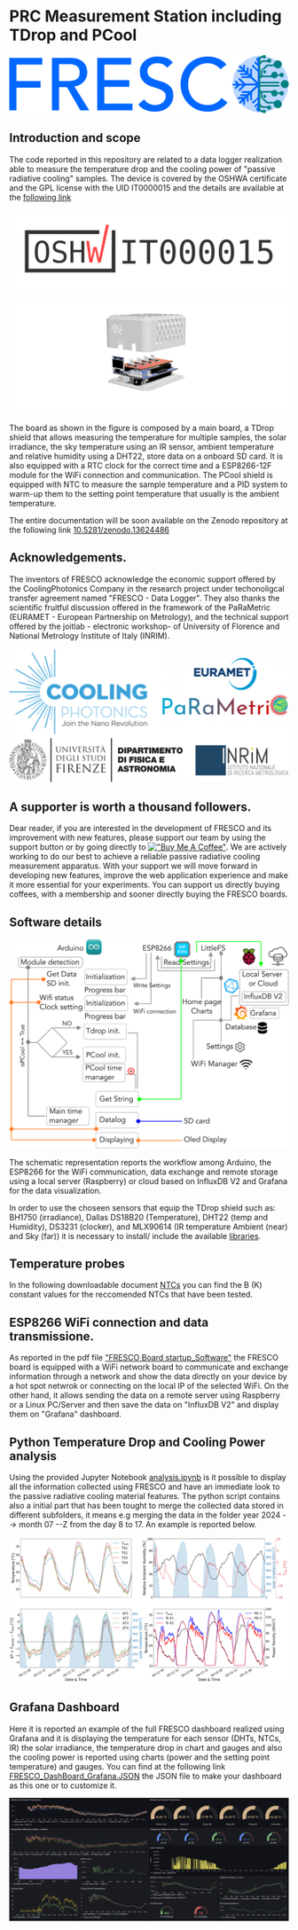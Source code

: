 #       PRC Measurement Station including TDrop and PCool
![alt text](doc/img/Fresco_Logo_3.png)
## Introduction and scope 

The code reported in this repository are related to a data logger realization able to measure the temperature drop and the cooling power of "passive radiative cooling" samples. The device is covered by the OSHWA certificate and the GPL license with the UID IT0000015 and the details are available at the [following link](https://certification.oshwa.org/it000015.html) 
<p align="right">
  <img src="doc/img/certification-mark-IT000015-wide.png" />
</p>

![alt text](doc/img/new_boxe_v35.png)

The board as shown in the figure is composed by a main board, a TDrop shield that allows measuring the temperature for multiple samples, the solar irradiance, the sky temperature using an IR sensor, ambient temperature and relative humidity using a DHT22, store data on a onboard SD card. It is also equipped with a RTC clock for the correct time and a ESP8266-12F module for the WiFi connection and communication. The PCool shield is equipped with NTC to measure the sample temperature and a PID system to warm-up them to the setting point temperature that usually is the ambient temperature. 

The entire documentation will be soon available on the Zenodo repository at the following link [10.5281/zenodo.13624486](10.5281/zenodo.13624486)

## Acknowledgements.

The inventors of FRESCO acknowledge the economic support offered by the CoolingPhotonics Company in the research project under techonoligcal transfer agreement named "FRESCO - Data Logger".  They also thanks the scientific  fruitful discussion offered in the framework of the PaRaMetric (EURAMET - European Partnership on Metrology), and the technical support offered by the joitlab - electronic workshop- of University of Florence and National Metrology Institute of Italy (INRIM). 

![alt text](doc/img/loghi.png)

## A supporter is worth a thousand followers.

Dear reader, if you are interested in the development of FRESCO and its improvement with new features, please support our team by using the support button or by going directly to 
[!["Buy Me A Coffee"](https://www.buymeacoffee.com/assets/img/custom_images/orange_img.png)](https://buymeacoffee.com/gpplio93sx). We are actively working to do our best to achieve a reliable passive radiative cooling measurement apparatus. With your support we will move forward in developing new features, improve the web application experience and make it more essential for your experiments. You can support us directly buying coffees, with a membership and sooner directly buying the FRESCO boards. 

##       Software details

<p align="right">
  <img src="doc/img/workflow_FRESCO.png" />
</p>

The schematic representation reports the workflow among Arduino, the ESP8266 for the WiFi communication, data exchange and remote storage using a local server (Raspberry) or cloud based on InfluxDB V2 and Grafana for the data visualization.

In order to use the choseen sensors that equip the TDrop shield such as: BH1750 (irradiance), Dallas DS18B20 (Temperature), DHT22 (temp and Humidity), DS3231 (clocker), and MLX90614 (IR temperature Ambient (near) and Sky (far))
it is necessary to install/ include the available [libraries](https://github.com/GiuseppeELio/FRESCO-Board/blob/main/libraries.zip).

## Temperature probes

In the following downloadable document [NTCs](https://github.com/GiuseppeELio/FRESCO-Board/blob/main/doc/Advised%20NTC%20thermocouples.pdf) you can find the B (K) constant values for the reccomended NTCs that have been tested. 

## ESP8266 WiFi connection and data transmissione. 

As reported in the pdf file ["FRESCO Board startup_Software"](https://github.com/GiuseppeELio/FRESCO-Board/blob/main/doc/FRESCO%20Board%20startup_Software.pdf) the FRESCO board is equipped with a WiFi network board to communicate and exchange information through a network and show the data directly on your device by a hot spot netwrok or connecting on the local IP of the selected WiFi. On the other hand, it allows sending the data on a remote server using Raspberry or a Linux PC/Server and then save the data on "InfluxDB V2" and display them on "Grafana" dashboard. 

## Python Temperature Drop and Cooling Power analysis 
Using the provided Jupyter Notebook [analysis.ipynb](https://github.com/GiuseppeELio/FRESCO-Board/blob/main/analysis.ipynb) is it possible to display all the information collected using FRESCO and have an immediate look to the passive radiative cooling material features. The python script contains also a initial part that has been tought to merge the collected data stored in different subfolders, it means e.g merging the data in the folder year 2024 --> month 07 --Z from the day 8 to 17. An example is reported below. 

<p align="right">
  <img src="doc/img/Example_Data_analysis.png" />
</p>

## Grafana Dashboard

Here it is reported an example of the full FRESCO dashboard realized using Grafana and it is displaying the temperature for each sensor (DHTs, NTCs, IR) the solar irradiance, the temperature drop in chart and gauges and also the cooling power is reported using charts (power and the setting point temperature) and gauges. You can find at the following link [FRESCO_DashBoard_Grafana.JSON](https://github.com/GiuseppeELio/FRESCO-Board/blob/main/doc/FRESCO_DashBoard_Grafana.JSON) the JSON file to make your dashboard as this one or to customize it.  

<p align="right">
  <img src="doc/img/FRESCO_Grafana_dashboard.png" />
</p>

